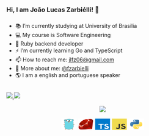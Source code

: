 ### Hi, I am João Lucas Zarbiélli! 👋
###

- :books:	I’m currently studying at University of Brasilia   
- :computer: My course is Software Engineering
- 💎 Ruby backend developer
- :zap: I’m currently learning Go and TypeScript                                          
- 📫 How to reach me: jlfz06@gmail.com                             
- :camera_flash: More about me:  <a href="https://www.instagram.com/fzarbielli/">@fzarbielli</a> 
- :earth_americas: I am a english and portuguese speaker 
 
<br>
<div>
  <a href="https://github.com/zarbielli">
  <img height="180em" src="https://github-readme-stats.vercel.app/api?username=zarbielli&show_icons=true&theme=dark&include_all_commits=true&count_private=true">
  <img height="180em" display=inline-block src="https://github-readme-stats.vercel.app/api/top-langs/?username=zarbielli&layout=compact&langs_count=7&theme=dark"/>
</div> 
 
<br>

<div align="center">
   <a href="https://www.linkedin.com/in/zarbielli" target="_blank"><img src="https://img.shields.io/badge/-LinkedIn-%230077B5?style=for-the-badge&logo=linkedin&logoColor=white" target="_blank"></a>  
</div>
 
<p align="center"> 
  <img  height="30" width="40" src="https://raw.githubusercontent.com/devicons/devicon/master/icons/go/go-original.svg">
  <img  height="30" width="40" src="https://raw.githubusercontent.com/devicons/devicon/master/icons/ruby/ruby-original.svg">
  <img  height="30" width="40" src="https://raw.githubusercontent.com/devicons/devicon/master/icons/typescript/typescript-original.svg">
  <img  height="30" width="40" src="https://raw.githubusercontent.com/devicons/devicon/master/icons/javascript/javascript-original.svg">
  <img  height="30" width="40" src="https://raw.githubusercontent.com/devicons/devicon/master/icons/python/python-original.svg">
</p>
